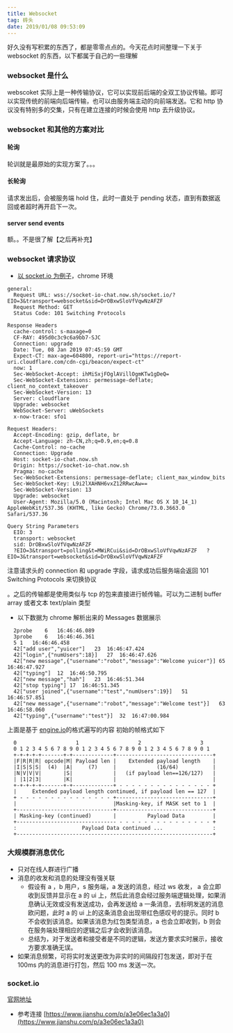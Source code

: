 ```yaml
---
title: Websocket
tag: 砖头
date: 2019/01/08 09:53:09
---
```


好久没有写积累的东西了，都是零零点点的。今天花点时间整理一下关于 websocket 的东西，以下都属于自己的一些理解

### websocket 是什么

webscoket 实际上是一种传输协议，它可以实现前后端的全双工协议传输。即可以实现传统的前端向后端传输，也可以由服务端主动的向前端发送。它和 http 协议没有特别多的交集，只有在建立连接的时候会使用 http 去升级协议。

### websocket 和其他的方案对比

#### 轮询

轮训就是最原始的实现方案了。。。

#### 长轮询

请求发出后，会被服务端 hold 住，此时一直处于 pending 状态，直到有数据返回或者超时再开启下一次。

#### server send events

额。。不是很了解【之后再补充】

### websocket 请求协议

- [以 socket.io 为例子](https://socket-io-chat.now.sh/)，chrome 环境

```
general:
  Request URL: wss://socket-io-chat.now.sh/socket.io/?EIO=3&transport=websocket&sid=DrOBxwSloVfVqwNzAFZF
  Request Method: GET
  Status Code: 101 Switching Protocols

Response Headers
  cache-control: s-maxage=0
  CF-RAY: 495d0c3c9c6a9bb7-SJC
  Connection: upgrade
  Date: Tue, 08 Jan 2019 07:45:59 GMT
  Expect-CT: max-age=604800, report-uri="https://report-uri.cloudflare.com/cdn-cgi/beacon/expect-ct"
  now: 1
  Sec-WebSocket-Accept: ihMiSxjFOglAVillOgmKTw1gDeQ=
  Sec-WebSocket-Extensions: permessage-deflate; client_no_context_takeover
  Sec-WebSocket-Version: 13
  Server: cloudflare
  Upgrade: websocket
  WebSocket-Server: uWebSockets
  x-now-trace: sfo1

Request Headers:
  Accept-Encoding: gzip, deflate, br
  Accept-Language: zh-CN,zh;q=0.9,en;q=0.8
  Cache-Control: no-cache
  Connection: Upgrade
  Host: socket-io-chat.now.sh
  Origin: https://socket-io-chat.now.sh
  Pragma: no-cache
  Sec-WebSocket-Extensions: permessage-deflate; client_max_window_bits
  Sec-WebSocket-Key: L9i2lXAHNH6vxZ12RRwcAw==
  Sec-WebSocket-Version: 13
  Upgrade: websocket
  User-Agent: Mozilla/5.0 (Macintosh; Intel Mac OS X 10_14_1) AppleWebKit/537.36 (KHTML, like Gecko) Chrome/73.0.3663.0 Safari/537.36

Query String Parameters
  EIO: 3
  transport: websocket
  sid: DrOBxwSloVfVqwNzAFZF
  ?EIO=3&transport=polling&t=MWiRCui&sid=DrOBxwSloVfVqwNzAFZF	?EIO=3&transport=websocket&sid=DrOBxwSloVfVqwNzAFZF
```

注意请求头的 connection 和 upgrade 字段，请求成功后服务端会返回 101 Switching Protocols 来切换协议

。之后的传输都是使用类似与 tcp 的包来直接进行帧传输。可以为二进制 buffer array 或者文本 text/plain 类型

- 以下数据为 chrome 解析出来的 Messages 数据展示

```
  2probe	6	16:46:46.089
  3probe	6	16:46:46.361
  5	1	16:46:46.458
  42["add user","yuicer"]	23	16:46:47.424
  42["login",{"numUsers":18}]	27	16:46:47.626
  42["new message",{"username":"robot","message":"Welcome yuicer"}]	65	16:46:47.927
  42["typing"]	12	16:46:50.795
  42["new message","hah"]	23	16:46:51.344
  42["stop typing"]	17	16:46:51.345
  42["user joined",{"username":"test","numUsers":19}]	51	16:46:57.851
  42["new message",{"username":"robot","message":"Welcome test"}]	63	16:46:58.060
  42["typing",{"username":"test"}]	32	16:47:00.984
```

上面是基于 [engine.io](https://github.com/socketio/engine.io-protocol/blob/master/README.md#packet)的格式遍写的内容
初始的帧格式如下

```
  0                   1                   2                   3
  0 1 2 3 4 5 6 7 8 9 0 1 2 3 4 5 6 7 8 9 0 1 2 3 4 5 6 7 8 9 0 1
  +-+-+-+-+-------+-+-------------+-------------------------------+
  |F|R|R|R| opcode|M| Payload len |    Extended payload length    |
  |I|S|S|S|  (4)  |A|     (7)     |             (16/64)           |
  |N|V|V|V|       |S|             |   (if payload len==126/127)   |
  | |1|2|3|       |K|             |                               |
  +-+-+-+-+-------+-+-------------+ - - - - - - - - - - - - - - - +
  |     Extended payload length continued, if payload len == 127  |
  + - - - - - - - - - - - - - - - +-------------------------------+
  |                               |Masking-key, if MASK set to 1  |
  +-------------------------------+-------------------------------+
  | Masking-key (continued)       |          Payload Data         |
  +-------------------------------- - - - - - - - - - - - - - - - +
  :                     Payload Data continued ...                :
  +---------------------------------------------------------------+
```

### 大规模群消息优化

- 只对在线人群进行广播
- 消息的收发和消息的处理没有强关联
  - 假设有 a ，b 用户，s 服务端，a 发送的消息，经过 ws 收发， a 会立即收到反馈并显示在 a 的 ui 上，然后此消息会经过服务端逻辑处理，如果消息确认无效或没有发送成功，会再发送给 a 一条消息，去标明发送的消息欧问题，此时 a 的 ui 上的这条消息会出现带红色感叹号的提示。同时 b 不会收到该消息。如果该消息为红包类型消息，a 也会立即收到，b 则会在服务端处理相应的逻辑之后才会收到该消息。
  - 总结为，对于发送者和接受者是不同的逻辑，发送方要求实时展示，接收方要求准确无误。
- 如果消息频繁，可将实时发送更改为非实时的间隔段打包发送，即对于在 100ms 内的消息进行打包，然后 100 ms 发送一次。

### socket.io

[官网地址](http://socket.io/)

- 参考连接
  [https://www.jianshu.com/p/a3e06ec1a3a0](https://www.jianshu.com/p/a3e06ec1a3a0)
